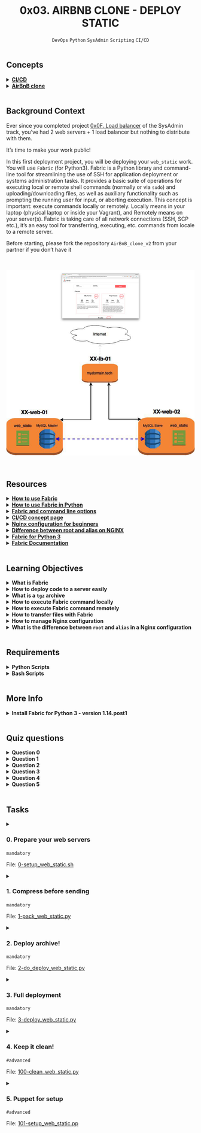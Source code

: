 <h1 align="center"><b>0x03. AIRBNB CLONE - DEPLOY STATIC</b></h1>
<div align="center"><code>DevOps</code> <code>Python</code> <code>SysAdmin</code> <code>Scripting</code> <code>CI/CD</code></div>

<br>

## Concepts
<details>
<summary><b><a href="https://intranet.alxswe.com/concepts/43">CI/CD</a></b></summary><br>


<br><p align="center">※※※※※※※※※※※※</p><br>
</details>


<details>
<summary><b><a href="https://intranet.alxswe.com/concepts/74">AirBnB clone</a></b></summary><br>


<br><p align="center">※※※※※※※※※※※※</p><br>
</details>


<br>

## Background Context
Ever since you completed project [0x0F. Load balancer](https://intranet.alxswe.com/projects/275) of the SysAdmin track, you’ve had 2 web servers + 1 load balancer but nothing to distribute with them.

It’s time to make your work public!

In this first deployment project, you will be deploying your `web_static` work. You will use `Fabric` (for Python3). Fabric is a Python library and command-line tool for streamlining the use of SSH for application deployment or systems administration tasks. It provides a basic suite of operations for executing local or remote shell commands (normally or via `sudo`) and uploading/downloading files, as well as auxiliary functionality such as prompting the running user for input, or aborting execution. This concept is important: execute commands locally or remotely. Locally means in your laptop (physical laptop or inside your Vagrant), and Remotely means on your server(s). Fabric is taking care of all network connections (SSH, SCP etc.), it’s an easy tool for transferring, executing, etc. commands from locale to a remote server.

Before starting, please fork the repository `AirBnB_clone_v2` from your partner if you don’t have it

<br><div align="center"><img src="https://github.com/codenvibes/AirBnB_clone_v2/blob/codenvibes/images/aribnb_diagram_0.jpg"></div>

<br>

## Resources
<details>
<summary><b><a href="https://www.digitalocean.com/community/tutorials/how-to-use-fabric-to-automate-administration-tasks-and-deployments">How to use Fabric</a></b></summary><br>


<br><p align="center">※※※※※※※※※※※※</p><br>
</details>


<details>
<summary><b><a href="https://www.pythonforbeginners.com/systems-programming/how-to-use-fabric-in-python">How to use Fabric in Python</a></b></summary><br>


<br><p align="center">※※※※※※※※※※※※</p><br>
</details>


<details>
<summary><b><a href="https://docs.fabfile.org/en/1.13/usage/fab.html">Fabric and command line options</a></b></summary><br>


<br><p align="center">※※※※※※※※※※※※</p><br>
</details>


<details>
<summary><b><a href="https://intranet.alxswe.com/concepts/43">CI/CD concept page</a></b></summary><br>


<br><p align="center">※※※※※※※※※※※※</p><br>
</details>


<details>
<summary><b><a href="https://nginx.org/en/docs/beginners_guide.html">Nginx configuration for beginners</a></b></summary><br>


<br><p align="center">※※※※※※※※※※※※</p><br>
</details>


<details>
<summary><b><a href="https://intranet.alxswe.com/rltoken/jgPdZF4sWxGLhs7uhYOONw">Difference between root and alias on NGINX</a></b></summary><br>


<br><p align="center">※※※※※※※※※※※※</p><br>
</details>


<details>
<summary><b><a href="https://github.com/mathiasertl/fabric">Fabric for Python 3</a></b></summary><br>


<br><p align="center">※※※※※※※※※※※※</p><br>
</details>


<details>
<summary><b><a href="https://www.fabfile.org/">Fabric Documentation</a></b></summary><br>


<br><p align="center">※※※※※※※※※※※※</p><br>
</details>



<!-- <br>

**man or help:**
- `` -->

<br>

## Learning Objectives
<details>
<summary><b><a href=" "> </a>What is Fabric</b></summary><br>


<br><p align="center">※※※※※※※※※※※※</p><br>
</details>


<details>
<summary><b><a href=" "> </a>How to deploy code to a server easily</b></summary><br>


<br><p align="center">※※※※※※※※※※※※</p><br>
</details>


<details>
<summary><b><a href=" "> </a>What is a <code>tgz</code> archive</b></summary><br>


<br><p align="center">※※※※※※※※※※※※</p><br>
</details>


<details>
<summary><b><a href=" "> </a>How to execute Fabric command locally</b></summary><br>


<br><p align="center">※※※※※※※※※※※※</p><br>
</details>


<details>
<summary><b><a href=" "> </a>How to execute Fabric command remotely</b></summary><br>


<br><p align="center">※※※※※※※※※※※※</p><br>
</details>


<details>
<summary><b><a href=" "> </a>How to transfer files with Fabric</b></summary><br>


<br><p align="center">※※※※※※※※※※※※</p><br>
</details>


<details>
<summary><b><a href=" "> </a>How to manage Nginx configuration</b></summary><br>


<br><p align="center">※※※※※※※※※※※※</p><br>
</details>


<details>
<summary><b><a href=" "> </a>What is the difference between <code>root</code> and <code>alias</code> in a Nginx configuration</b></summary><br>


<br><p align="center">※※※※※※※※※※※※</p><br>
</details>


<br>

## Requirements
<details>
<summary><b><a href=" "> </a>Python Scripts</b></summary><br>

- Allowed editors: `vi`, `vim`, `emacs`
- All your files will be interpreted/compiled on Ubuntu 20.04 LTS using `python3` (version 3.4.0)
- All your files should end with a new line
- The first line of all your files should be exactly `#!/usr/bin/python3`
- A `README.md` file at the root of the folder of the project is mandatory
- Your code should use the `PEP 8` style (version `1.7.*`)
- Your Fabric file must work with `Fabric 3` version `1.14.post1` (installation instruction below)
- All your files must be executable
- The length of your files will be tested using `wc`
- All your functions (inside and outside a class) should have documentation (`python3 -c 'print(__import__("my_module").my_function.__doc__)'` and `python3 -c 'print(__import__("my_module").MyClass.my_function.__doc__)'`)
- A documentation is not a simple word, it’s a real sentence explaining what’s the purpose of the module, class or method (the length of it will be verified)

<br><p align="center">※※※※※※※※※※※※</p><br>
</details>


<details>
<summary><b><a href=" "> </a>Bash Scripts</b></summary><br>

- Allowed editors: `vi`, `vim`, `emacs`
- All your files will be interpreted on Ubuntu 20.04 LTS
- All your files should end with a new line
- A `README.md` file at the root of the folder of the project is mandatory
- All your Bash script files must be executable
- Your Bash script must pass `Shellcheck` (version `0.3.3-1~ubuntu20.04.1` via `apt-get`) without any errors
- The first line of all your Bash scripts should be exactly `#!/usr/bin/env bas`h
- The second line of all your Bash scripts should be a comment explaining what is the script doing

<br><p align="center">※※※※※※※※※※※※</p><br>
</details>

<br>

## More Info
<details>
<summary><b><a href=" "> </a>Install Fabric for Python 3 - version 1.14.post1</b></summary><br>

```
$ pip3 uninstall Fabric
$ sudo apt-get install libffi-dev
$ sudo apt-get install libssl-dev
$ sudo apt-get install build-essential
$ sudo apt-get install python3.4-dev
$ sudo apt-get install libpython3-dev
$ pip3 install pyparsing
$ pip3 install appdirs
$ pip3 install setuptools==40.1.0
$ pip3 install cryptography==2.8
$ pip3 install bcrypt==3.1.7
$ pip3 install PyNaCl==1.3.0
$ pip3 install Fabric3==1.14.post1
```

</details>


<br>

## Quiz questions
<details>
<summary><b>Question 0</b></summary><br>

What is the Fabric command to upload a file (from local to remote)?
- [ ] run
- [x] put
- [ ] local
- [ ] get

<br>
</details>

<details>
<summary><b>Question 1</b></summary><br>

What is the default name of a Fabric file?
- [ ] Fabric.py
- [x] fabfile.py
- [ ] Fabricfile
- [ ] Dockerfile

<br>
</details>

<details>
<summary><b>Question 2</b></summary><br>

What is the Fabric command for asking information to the user?
- [ ] `ask`
- [x] `prompt`
- [ ] `local`
- [ ] `put`

<br>
</details>

<details>
<summary><b>Question 3</b></summary><br>

What is the Fabric command to execute a shell command locally?
- [ ] `run`
- [ ] `get`
- [x] `local`
- [ ] `put`

<br>
</details>

<details>
<summary><b>Question 4</b></summary><br>

What is the Fabric command to download a file (from remote to local)?
- [ ] `run`
- [ ] `put`
- [ ] `local`
- [x] `get`

<br>
</details>

<details>
<summary><b>Question 5</b></summary><br>

What is the Fabric command to execute a shell command remotely?
- [x] `run`
- [ ] `get`
- [ ] `local`
- [ ] `put`

<br>
</details>

<br>

## Tasks
<details>
<summary>

### 0. Prepare your web servers
`mandatory`

File: [0-setup_web_static.sh]()
</summary>

Write a Bash script that sets up your web servers for the deployment of `web_static`. It must:
- Install Nginx if it not already installed
- Create the folder `/data/` if it doesn’t already exist
- Create the folder `/data/web_static/` if it doesn’t already exist
- Create the folder `/data/web_static/releases/` if it doesn’t already exist
- Create the folder `/data/web_static/shared/` if it doesn’t already exist
- Create the folder `/data/web_static/releases/test/` if it doesn’t already exist
- Create a fake HTML file `/data/web_static/releases/test/index.html` (with simple content, to test your Nginx configuration)
- Create a symbolic link `/data/web_static/current` linked to the `/data/web_static/releases/test/` folder. If the symbolic link already exists, it should be deleted and recreated every time the script is ran.
- Give ownership of the `/data/` folder to the `ubuntu` user AND group (you can assume this user and group exist). This should be recursive; everything inside should be created/owned by this user/group.
- Update the Nginx configuration to serve the content of `/data/web_static/current/` to `hbnb_static` (ex: `https://mydomainname.tech/hbnb_static`). Don’t forget to restart Nginx after updating the configuration:
    - Use `alias` inside your Nginx configuration
    - [Tip](https://stackoverflow.com/questions/10631933/nginx-static-file-serving-confusion-with-root-alias)

Your program should always exit successfully. **Don’t forget to run your script on both of your web servers.**

In optional, you will redo this task but by using Puppet
```
ubuntu@89-web-01:~/$ sudo ./0-setup_web_static.sh
ubuntu@89-web-01:~/$ echo $?
0
ubuntu@89-web-01:~/$ ls -l /data
total 4
drwxr-xr-x 1 ubuntu ubuntu     4096 Mar  7 05:17 web_static
ubuntu@89-web-01:~/$ ls -l /data/web_static
total 8
lrwxrwxrwx 1 ubuntu ubuntu   30 Mar 7 22:30 current -> /data/web_static/releases/test
drwxr-xr-x 3 ubuntu ubuntu 4096 Mar 7 22:29 releases
drwxr-xr-x 2 ubuntu ubuntu 4096 Mar 7 22:29 shared
ubuntu@89-web-01:~/$ ls /data/web_static/current
index.html
ubuntu@89-web-01:~/$ cat /data/web_static/current/index.html
<html>
  <head>
  </head>
  <body>
    Holberton School
  </body>
</html>
ubuntu@89-web-01:~/$ curl localhost/hbnb_static/index.html
<html>
  <head>
  </head>
  <body>
    Holberton School
  </body>
</html>
ubuntu@89-web-01:~/$ 
```
</details>

<details>
<summary>

### 1. Compress before sending
`mandatory`

File: [1-pack_web_static.py]()
</summary>

Write a Fabric script that generates a [.tgz](https://en.wikipedia.org/wiki/Tar_%28computing%29) archive from the contents of the `web_static` folder of your AirBnB Clone repo, using the function `do_pack`.
- Prototype: `def do_pack():`
- All files in the folder `web_static` must be added to the final archive
- All archives must be stored in the folder `versions` (your function should create this folder if it doesn’t exist)
- The name of the archive created must be `web_static_<year><month><day><hour><minute><second>.tgz`
- The function `do_pack` must return the archive path if the archive has been correctly generated. Otherwise, it should return `None`
```
guillaume@ubuntu:~/AirBnB_clone_v2$ fab -f 1-pack_web_static.py do_pack 
Packing web_static to versions/web_static_20170314233357.tgz
[localhost] local: tar -cvzf versions/web_static_20170314233357.tgz web_static
web_static/
web_static/.DS_Store
web_static/0-index.html
web_static/1-index.html
web_static/100-index.html
web_static/2-index.html
web_static/3-index.html
web_static/4-index.html
web_static/5-index.html
web_static/6-index.html
web_static/7-index.html
web_static/8-index.html
web_static/images/
web_static/images/icon.png
web_static/images/icon_bath.png
web_static/images/icon_bed.png
web_static/images/icon_group.png
web_static/images/icon_pets.png
web_static/images/icon_tv.png
web_static/images/icon_wifi.png
web_static/images/logo.png
web_static/index.html
web_static/styles/
web_static/styles/100-places.css
web_static/styles/2-common.css
web_static/styles/2-footer.css
web_static/styles/2-header.css
web_static/styles/3-common.css
web_static/styles/3-footer.css
web_static/styles/3-header.css
web_static/styles/4-common.css
web_static/styles/4-filters.css
web_static/styles/5-filters.css
web_static/styles/6-filters.css
web_static/styles/7-places.css
web_static/styles/8-places.css
web_static/styles/common.css
web_static/styles/filters.css
web_static/styles/footer.css
web_static/styles/header.css
web_static/styles/places.css
web_static packed: versions/web_static_20170314233357.tgz -> 21283Bytes

Done.
guillaume@ubuntu:~/AirBnB_clone_v2$ ls -l versions/web_static_20170314233357.tgz
-rw-rw-r-- 1 guillaume guillaume 21283 Mar 14 23:33 versions/web_static_20170314233357.tgz
guillaume@ubuntu:~/AirBnB_clone_v2$
```
</details>

<details>
<summary>

### 2. Deploy archive!
`mandatory`

File: [2-do_deploy_web_static.py]()
</summary>

Write a Fabric script (based on the file `1-pack_web_static.py`) that distributes an archive to your web servers, using the function `do_deploy`:
- Prototype: `def do_deploy(archive_path):`
- Returns `False` if the file at the path `archive_path` doesn’t exist
- The script should take the following steps:
  - Upload the archive to the `/tmp/` directory of the web server
  - Uncompress the archive to the folder `/data/web_static/releases/<archive filename without extension>` on the web server
  - Delete the archive from the web server
  - Delete the symbolic link `/data/web_static/current` from the web server
  - Create a new the symbolic link `/data/web_static/current` on the web server, linked to the new version of your code (`/data/web_static/releases/<archive filename without extension>`)
- All remote commands must be executed on your both web servers (using `env.hosts = ['<IP web-01>', 'IP web-02']` variable in your script)
- Returns `True` if all operations have been done correctly, otherwise returns `False`
- You must use this script to deploy it on your servers: `xx-web-01` and `xx-web-02`

In the following example, the SSH key and the username used for accessing to the server are passed in the command line. Of course, you could define them as Fabric environment variables (ex: `env.user =...`)

**Disclaimer:** commands execute by Fabric displayed below are linked to the way we implemented the archive function `do_pack` - like the `mv` command - depending of your implementation of it, you may don’t need it
```
guillaume@ubuntu:~/AirBnB_clone_v2$ fab -f 2-do_deploy_web_static.py do_deploy:archive_path=versions/web_static_20170315003959.tgz -i my_ssh_private_key -u ubuntu
[52.55.249.213] Executing task 'do_deploy'
[52.55.249.213] put: versions/web_static_20170315003959.tgz -> /tmp/web_static_20170315003959.tgz
[52.55.249.213] run: mkdir -p /data/web_static/releases/web_static_20170315003959/
[52.55.249.213] run: tar -xzf /tmp/web_static_20170315003959.tgz -C /data/web_static/releases/web_static_20170315003959/
[52.55.249.213] run: rm /tmp/web_static_20170315003959.tgz
[52.55.249.213] run: mv /data/web_static/releases/web_static_20170315003959/web_static/* /data/web_static/releases/web_static_20170315003959/
[52.55.249.213] run: rm -rf /data/web_static/releases/web_static_20170315003959/web_static
[52.55.249.213] run: rm -rf /data/web_static/current
[52.55.249.213] run: ln -s /data/web_static/releases/web_static_20170315003959/ /data/web_static/current
New version deployed!
[54.157.32.137] Executing task 'deploy'
[54.157.32.137] put: versions/web_static_20170315003959.tgz -> /tmp/web_static_20170315003959.tgz
[54.157.32.137] run: mkdir -p /data/web_static/releases/web_static_20170315003959/
[54.157.32.137] run: tar -xzf /tmp/web_static_20170315003959.tgz -C /data/web_static/releases/web_static_20170315003959/
[54.157.32.137] run: rm /tmp/web_static_20170315003959.tgz
[54.157.32.137] run: mv /data/web_static/releases/web_static_20170315003959/web_static/* /data/web_static/releases/web_static_20170315003959/
[54.157.32.137] run: rm -rf /data/web_static/releases/web_static_20170315003959/web_static
[54.157.32.137] run: rm -rf /data/web_static/current
[54.157.32.137] run: ln -s /data/web_static/releases/web_static_20170315003959/ /data/web_static/current
New version deployed!

Done.
Disconnecting from 54.157.32.137... done.
Disconnecting from 52.55.249.213... done.
guillaume@ubuntu:~/AirBnB_clone_v2$ 
guillaume@ubuntu:~/AirBnB_clone_v2$ curl 54.157.32.137/hbnb_static/0-index.html
<!DOCTYPE html>
<html lang="en">
    <head>
        <meta charset="UTF-8" />
        <title>AirBnB clone</title>
    </head>
    <body style="margin: 0px; padding: 0px;">
        <header style="height: 70px; width: 100%; background-color: #FF0000">
        </header>

        <footer style="position: absolute; left: 0; bottom: 0; height: 60px; width: 100%; background-color: #00FF00; text-align: center; overflow: hidden;">
            <p style="line-height: 60px; margin: 0px;">Holberton School</p>
        </footer>
    </body>
</html>
guillaume@ubuntu:~/AirBnB_clone_v2$ 
```
</details>

<details>
<summary>

### 3. Full deployment
`mandatory`

File: [3-deploy_web_static.py]()
</summary>

Write a Fabric script (based on the file `2-do_deploy_web_static.py`) that creates and distributes an archive to your web servers, using the function `deploy`:
- Prototype: `def deploy():`
- The script should take the following steps:
  - Call the `do_pack()` function and store the path of the created archive
  - Return `False` if no archive has been created
  - Call the `do_deploy(archive_path)` function, using the new path of the new archive
  - Return the return value of `do_deploy`
- All remote commands must be executed on both of web your servers (using `env.hosts = ['<IP web-01>', 'IP web-02']` variable in your script)
- You must use this script to deploy it on your servers: `xx-web-01` and `xx-web-02`

In the following example, the SSH key and the username used for accessing to the server are passed in the command line. Of course, you could define them as Fabric environment variables (ex: env.user =…)
```
guillaume@ubuntu:~/AirBnB_clone_v2$ fab -f 3-deploy_web_static.py deploy -i my_ssh_private_key -u ubuntu
[52.55.249.213] Executing task 'deploy'
Packing web_static to versions/web_static_20170315015620.tgz
[localhost] local: tar -cvzf versions/web_static_20170315015620.tgz web_static
web_static/
web_static/0-index.html
web_static/1-index.html
web_static/100-index.html
web_static/2-index.html
web_static/3-index.html
web_static/4-index.html
web_static/5-index.html
web_static/6-index.html
web_static/7-index.html
web_static/8-index.html
web_static/images/
web_static/images/icon.png
web_static/images/icon_bath.png
web_static/images/icon_bed.png
web_static/images/icon_group.png
web_static/images/icon_pets.png
web_static/images/icon_tv.png
web_static/images/icon_wifi.png
web_static/images/logo.png
web_static/index.html
web_static/styles/
web_static/styles/100-places.css
web_static/styles/2-common.css
web_static/styles/2-footer.css
web_static/styles/2-header.css
web_static/styles/3-common.css
web_static/styles/3-footer.css
web_static/styles/3-header.css
web_static/styles/4-common.css
web_static/styles/4-filters.css
web_static/styles/5-filters.css
web_static/styles/6-filters.css
web_static/styles/7-places.css
web_static/styles/8-places.css
web_static/styles/common.css
web_static/styles/filters.css
web_static/styles/footer.css
web_static/styles/header.css
web_static/styles/places.css
web_static packed: versions/web_static_20170315015620.tgz -> 27280335Bytes
[52.55.249.213] put: versions/web_static_20170315015620.tgz -> /tmp/web_static_20170315015620.tgz
[52.55.249.213] run: mkdir -p /data/web_static/releases/web_static_20170315015620/
[52.55.249.213] run: tar -xzf /tmp/web_static_20170315015620.tgz -C /data/web_static/releases/web_static_20170315015620/
[52.55.249.213] run: rm /tmp/web_static_20170315015620.tgz
[52.55.249.213] run: mv /data/web_static/releases/web_static_20170315015620/web_static/* /data/web_static/releases/web_static_20170315015620/
[52.55.249.213] run: rm -rf /data/web_static/releases/web_static_20170315015620/web_static
[52.55.249.213] run: rm -rf /data/web_static/current
[52.55.249.213] run: ln -s /data/web_static/releases/web_static_20170315015620/ /data/web_static/current
New version deployed!
[54.157.32.137] Executing task 'deploy'
[54.157.32.137] put: versions/web_static_20170315015620.tgz -> /tmp/web_static_20170315015620.tgz
[54.157.32.137] run: mkdir -p /data/web_static/releases/web_static_20170315015620/
[54.157.32.137] run: tar -xzf /tmp/web_static_20170315015620.tgz -C /data/web_static/releases/web_static_20170315015620/
[54.157.32.137] run: rm /tmp/web_static_20170315015620.tgz
[54.157.32.137] run: mv /data/web_static/releases/web_static_20170315015620/web_static/* /data/web_static/releases/web_static_20170315015620/
[54.157.32.137] run: rm -rf /data/web_static/releases/web_static_20170315015620/web_static
[54.157.32.137] run: rm -rf /data/web_static/current
[54.157.32.137] run: ln -s /data/web_static/releases/web_static_20170315015620/ /data/web_static/current
New version deployed!

Done.
Disconnecting from 54.157.32.137... done.
Disconnecting from 52.55.249.213... done.
guillaume@ubuntu:~/AirBnB_clone_v2$ 
guillaume@ubuntu:~/AirBnB_clone_v2$ curl 54.157.32.137/hbnb_static/0-index.html
<!DOCTYPE html>
<html lang="en">
    <head>
        <meta charset="UTF-8" />
        <title>AirBnB clone</title>
    </head>
    <body style="margin: 0px; padding: 0px;">
        <header style="height: 70px; width: 100%; background-color: #FF0000">
        </header>

        <footer style="position: absolute; left: 0; bottom: 0; height: 60px; width: 100%; background-color: #00FF00; text-align: center; overflow: hidden;">
            <p style="line-height: 60px; margin: 0px;">Holberton School</p>
        </footer>
    </body>
</html>
guillaume@ubuntu:~/AirBnB_clone_v2$ 
```
</details>

<details>
<summary>

### 4. Keep it clean!
`#advanced`

File: [100-clean_web_static.py]()
</summary>

Write a Fabric script (based on the file `3-deploy_web_static.py`) that deletes out-of-date archives, using the function `do_clean`:
- Prototype: `def do_clean(number=0):`
- `number` is the number of the archives, including the most recent, to keep.
  - If `number` is 0 or 1, keep only the most recent version of your archive.
  - if `number` is 2, keep the most recent, and second most recent versions of your archive.
  - etc.
- Your script should:
  - Delete all unnecessary archives (all archives minus the number to keep) in the `versions` folder
  - Delete all unnecessary archives (all archives minus the number to keep) in the `/data/web_static/releases` folder of both of your web servers
- All remote commands must be executed on both of your web servers (using the env.hosts = ['<IP web-01>', 'IP web-02'] variable in your script)

In the following example, the SSH key and the username used for accessing to the server are passed in the command line. Of course, you could define them as Fabric environment variables (ex: env.user =…)
```
guillaume@ubuntu:~/AirBnB_clone_v2$ ls -ltr versions
-rw-r--r-- 1 vagrant vagrant 27280335 Mar 15  2017 web_static_20170315015414.tgz
-rw-r--r-- 1 vagrant vagrant 27280335 Mar 15  2017 web_static_20170315015448.tgz
-rw-r--r-- 1 vagrant vagrant 27280335 Mar 15  2017 web_static_20170315015507.tgz
-rw-r--r-- 1 vagrant vagrant 27280335 Mar 15  2017 web_static_20170315015620.tgz
guillaume@ubuntu:~/AirBnB_clone_v2$ fab -f 100-clean_web_static.py do_clean:number=2 -i my_ssh_private_key -u ubuntu > /dev/null 2>&1
guillaume@ubuntu:~/AirBnB_clone_v2$ ls -ltr versions
-rw-r--r-- 1 vagrant vagrant 27280335 Mar 15  2017 web_static_20170315015507.tgz
-rw-r--r-- 1 vagrant vagrant 27280335 Mar 15  2017 web_static_20170315015620.tgz
guillaume@ubuntu:~/AirBnB_clone_v2$ 
```
</details>

<details>
<summary>

### 5. Puppet for setup
`#advanced`

File: [101-setup_web_static.pp]()
</summary>


</details>

